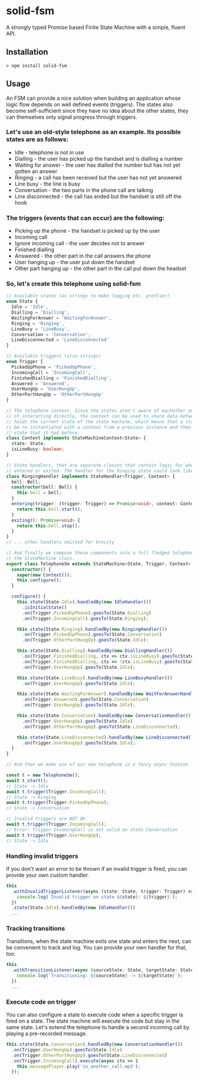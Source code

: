 # solid-fsm
A strongly typed Promise based Finite State Machine with a simple, fluent API.

## Installation

`> npm install solid-fsm`

## Usage

An FSM can provide a nice solution when building an application whose logic flow depends on well defined events (triggers). The states also become self-sufficient since they have no idea about the other states, they can themselves only signal progress through triggers.

### Let's use an old-style telephone as an example. Its possible states are as follows:
* Idle - telephone is not in use
* Dialling - the user has picked up the handset and is dialling a number
* Waiting for answer - the user has dialled the number but has not yet gotten an answer
* Ringing - a call has been received but the user has not yet answered
* Line busy - the line is busy
* Conversation - the two parts in the phone call are talking
* Line disconnected - the call has ended but the handset is still off the hook

### The triggers (events that can occur) are the following:
* Picking up the phone - the handset is picked up by the user
* Incoming call
* Ignore incoming call - the user decides not to answer
* Finished dialling
* Answered - the other part in the call answers the phone
* User hanging up - the user put down the handset
* Other part hanging up - the other part in the call put down the headset

### So, let's create this telephone using solid-fsm
```ts
// Available states (as strings to make logging etc. prettier)
enum State {
  Idle = 'Idle',
  Dialling = 'Dialling',
  WaitingForAnswer = 'WaitingForAnswer',
  Ringing = 'Ringing',
  LineBusy = 'LineBusy',
  Conversation = 'Conversation',
  LineDisconnected = 'LineDisconnected'
}

// Available triggers (also strings)
enum Trigger {
  PickedUpPhone = 'PickedUpPhone',
  IncomingCall = 'IncomingCall',
  FinishedDialling = 'FinishedDialling',
  Answered = 'Answered',
  UserHungUp = 'UserHungUp',
  OtherPartHungUp = 'OtherPartHungUp'
}

// The telephone context. Since the states aren't aware of eachother and have no means
// of interacting directly, the context can be used to share data between them. It also
// holds the current state of the state machine, which means that a state machine can
// be re-instantiated with a context from a previous instance and then continue in the
// state that it had before.
class Context implements StateMachineContext<State> {
  state: State;
  isLineBusy: boolean;
}

// State handlers, that are separate classes that contain logic for when a state is
// entered or exited. The handler for the Ringing state could look like this.
class RingingHandler implements StateHandler<Trigger, Context> {
  bell: Bell;
  constructor(bell: Bell) {
    this.bell = bell;
  }
  entering(trigger: (trigger: Trigger) => Promise<void>, context: Context): Promise<void> {
    return this.bell.start();
  }
  exiting(): Promise<void> {
    return this.bell.stop();
  }
}
// ... other handlers omitted for brevity

// And finally we compose these components into a full fledged telephone FSM by subclassing
// the StateMachine class.
export class TelephoneSm extends StateMachine<State, Trigger, Context> {
  constructor() {
    super(new Context());
    this.configure();
  }

  configure() {
    this.state(State.Idle).handledBy(new IdleHandler())
      .isInitialState()
      .on(Trigger.PickedUpPhone).goesTo(State.Dialling)
      .on(Trigger.IncomingCall).goesTo(State.Ringing);

    this.state(State.Ringing).handledBy(new RingingHandler())
      .on(Trigger.PickedUpPhone).goesTo(State.Conversation)
      .on(Trigger.OtherPartHungUp).goesTo(State.Idle);

    this.state(State.Dialling).handledBy(new DiallingHandler())
      .on(Trigger.FinishedDialling, ctx => ctx.isLineBusy).goesTo(State.LineBusy)
      .on(Trigger.FinishedDialling, ctx => !ctx.isLineBusy).goesTo(State.WaitingForAnswer)
      .on(Trigger.UserHungUp).goesTo(State.Idle);

    this.state(State.LineBusy).handledBy(new LineBusyHandler())
      .on(Trigger.UserHungUp).goesTo(State.Idle);

    this.state(State.WaitingForAnswer).handledBy(new WaitForAnswerHandler())
      .on(Trigger.Answered).goesTo(State.Conversation)
      .on(Trigger.UserHungUp).goesTo(State.Idle);

    this.state(State.Conversation).handledBy(new ConversationHandler())
      .on(Trigger.UserHungUp).goesTo(State.Idle)
      .on(Trigger.OtherPartHungUp).goesTo(State.LineDisconnected);

    this.state(State.LineDisconnected).handledBy(new LineDisconnected())
      .on(Trigger.UserHungUp).goesTo(State.Idle);
  }
}

// And then we make use of our new telephone in a fancy async fashion

const t = new TelephoneSm();
await t.start();
// State -> Idle
await t.trigger(Trigger.IncomingCall);
// State -> Ringing
await t.trigger(Trigger.PickedUpPhone);
// State -> Conversation

// Invalid triggers are NOT OK
await t.trigger(Trigger.IncomingCall);
// Error: Trigger IncomingCall is not valid on state Conversation
await t.trigger(Trigger.UserHungUp);
// State -> Idle
```

### Handling invalid triggers
If you don't want an error to be thrown if an invalid trigger is fired, you can provide your own custom handler.

```ts
this
  .withInvalidTriggerListener(async (state: State, trigger: Trigger) => {
    console.log(`Invalid trigger on state ${state}: ${trigger}`);
  })
  .state(State.Idle).handledBy(new IdleHandler())
  ...

```

### Tracking transitions
Transitions, when the state machine exits one state and enters the next, can be convenient to track and log. You can provide your own handler for that, too.
```ts
this
  .withTransitionListener(async (sourceState: State, targetState: State) => {
    console.log(`Transitioning: ${sourceState} -> ${targetState}`);
  })
  ...

```

### Execute code on trigger
You can also configure a state to execute code when a specific trigger is fired on a state. The state machine will execute the code but stay in the same state. Let's extend the telephone to handle a second incoming call by playing
a pre-recorded message.
```ts
this.state(State.Conversation).handledBy(new ConversationHandler())
  .on(Trigger.UserHungUp).goesTo(State.Idle)
  .on(Trigger.OtherPartHungUp).goesTo(State.LineDisconnected)
  .on(Trigger.IncomingCall).execute(async ctx => {
    this.messagePlayer.play('in_another_call.mp3');
  });
```